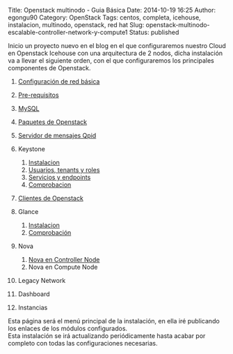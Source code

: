 Title: Openstack multinodo - Guia Básica
Date: 2014-10-19 16:25
Author: egongu90
Category: OpenStack
Tags: centos, completa, icehouse, instalacion, multinodo, openstack, red hat
Slug: openstack-multinodo-escalable-controller-network-y-compute1
Status: published

Inicio un proyecto nuevo en el blog en el que configuraremos nuestro
Cloud en Openstack Icehouse con una arquitectura de 2 nodos, dicha
instalación va a llevar el siguiente orden, con el que configuraremos
los principales componentes de Openstack.<!--more-->

1.  [Configuración de red
    básica](http://egonzalez.org/configuracion-de-red-basica-openstack/ "Configuracion de red basica Openstack")
2.  [Pre-requisitos](http://egonzalez.org/pre-requisitos-openstack/ "Pre-requisitos Openstack")
3.  [MySQL](http://egonzalez.org/mysql/ "MySQL")
4.  [Paquetes de
    Openstack](http://egonzalez.org/paquetes-de-openstack/ "Paquetes de Openstack")
5.  [Servidor de mensajes
    Qpid](http://egonzalez.org/servidor-de-mensajes-qpid/ "Servidor de mensajes Qpid")
6.  Keystone
    1.  [Instalacion](http://egonzalez.org/816/ "Instalación Identity Service (Keystone)")
    2.  [Usuarios, tenants y
        roles](http://egonzalez.org/usuarios-tenants-y-roles/ "Usuarios, Tenants y Roles")
    3.  [Servicios y
        endpoints](http://egonzalez.org/keystone-api-endpoint/ "Keystone API endpoint")
    4.  [Comprobacion](http://egonzalez.org/comprobar-keystone/ "Comprobar Keystone")

7.  [Clientes de
    Openstack](http://egonzalez.org/openstack-clients/ "Openstack Clients")
8.  Glance
    1.  [Instalacion](http://egonzalez.org/configuracion-de-image-service-glance/ "Configuración de Image Service Glance")
    2.  [Comprobación](http://egonzalez.org/comprobar-glance-image-service/ "Comprobar Glance Image Service")

9.  Nova
    1.  [Nova en Controller
        Node](http://egonzalez.org/nova-en-controller-node/ "Nova en Controller Node")
    2.  Nova en Compute Node

10. Legacy Network
11. Dashboard
12. Instancias

Esta página será el menú principal de la instalación, en ella iré
publicando los enlaces de los módulos configurados.  
Esta instalación se irá actualizando periódicamente hasta acabar por
completo con todas las configuraciones necesarias.
